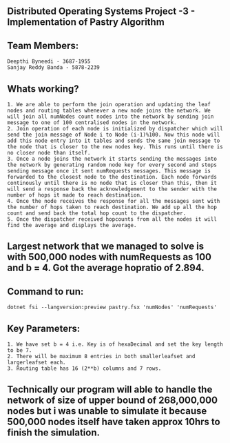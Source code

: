 Distributed Operating Systems Project -3 - Implementation of Pastry Algorithm
----------------------------------------------------------------------------------------------------------------------------
Team Members:
-------------
    Deepthi Byneedi - 3687-1955
    Sanjay Reddy Banda - 5878-2239

Whats working?
--------------
    1. We are able to perform the join operation and updating the leaf nodes and routing tables whenever a new node joins the network. We will join all numNodes count nodes into the network by sending join message to one of 100 centralised nodes in the network.
    2. Join operation of each node is initialized by dispatcher which will send the join message of Node i to Node (i-1)%100. Now this node will add this node entry into it tables and sends the same join message to the node that is closer to the new nodes key. This runs until there is no closer node than itself.
    3. Once a node joins the network it starts sending the messages into the network by generating random node key for every second and stops sending message once it sent numRequests messages. This message is forwarded to the closest node to the destination. Each node forwards continously until there is no node that is closer than this, then it will send a response back the acknowledgement to the sender with the number of hops it made to reach destination.
    4. Once the node receives the response for all the messages sent with the number of hops taken to reach destination. We add up all the hop count and send back the total hop count to the dispatcher.
    5. Once the dispatcher received hopcounts from all the nodes it will find the average and displays the average.

Largest network that we managed to solve is with 500,000 nodes with numRequests as 100 and b = 4. Got the average hopratio of 2.894.
-
Command to run:
---------------
    dotnet fsi --langversion:preview pastry.fsx 'numNodes' 'numRequests'

Key Parameters:
---------------
    1. We have set b = 4 i.e. Key is of hexaDecimal and set the key length to be 7.
    2. There will be maximum 8 entries in both smallerleafset and largerleafset each.
    3. Routing table has 16 (2**b) columns and 7 rows.

Technically our program will able to handle the network of size of upper bound of 268,000,000 nodes but i was unable to simulate it because 500,000 nodes itself have taken approx 10hrs to finish the simulation.
-